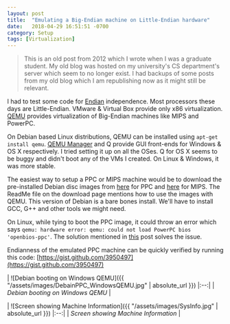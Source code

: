 ```yaml
---
layout: post
title:  "Emulating a Big-Endian machine on Little-Endian hardware"
date:   2018-04-29 16:51:51 -0700
category: Setup
tags: [Virtualization]
---
```


> This is an old post from 2012 which I wrote when I was a graduate student. My old blog was hosted on my university's CS department's server which seem to no longer exist. I had backups of some posts from my old blog which I am republishing now as it might still be relevant. 

I had to test some code for [Endian](http://en.wikipedia.org/wiki/Endianness) independence. Most processors these days are Little-Endian. VMware & Virtual Box provide only x86 virtualization. [QEMU](http://wiki.qemu.org/) provides virtualization of Big-Endian machines like MIPS and PowerPC.

On Debian based Linux distributions, QEMU can be installed using `apt-get install qemu`. [QEMU Manager](http://www.davereyn.co.uk/) and Q provide GUI front-ends for Windows & OS X respectively. I tried setting it up on all the OSes. Q for OS X seems to be buggy and didn't boot any of the VMs I created. On Linux & Windows, it was more stable.

The easiest way to setup a PPC or MIPS machine would be to download the pre-installed Debian disc images from [here](http://people.debian.org/~aurel32/qemu/powerpc/) for PPC and [here](http://people.debian.org/~aurel32/qemu/mips/) for MIPS. The ReadMe file on the download page mentions how to use the images with QEMU. This version of Debian is a bare bones install. We'll have to install GCC, G++ and other tools we might need.

On Linux, while tying to boot the PPC image, it could throw an error which says `qemu: hardware error: qemu: could not load PowerPC bios 'openbios-ppc'`. The solution mentioned in [this](https://lists.ubuntu.com/archives/ubuntu-users/2011-November/254572.html) post solves the issue.

Endianness of the emulated PPC machine can be quickly verified by running this code: [https://gist.github.com/3950497](https://gist.github.com/3950497)

| ![Debian booting on Windows QEMU]({{ "/assets/images/DebainPPC_WindowsQEMU.jpg" | absolute_url }})
|:--:| 
| *Debian booting on Windows QEMU* |

| ![Screen showing Machine Information]({{ "/assets/images/SysInfo.jpg" | absolute_url }})
|:--:| 
| *Screen showing Machine Information* |
